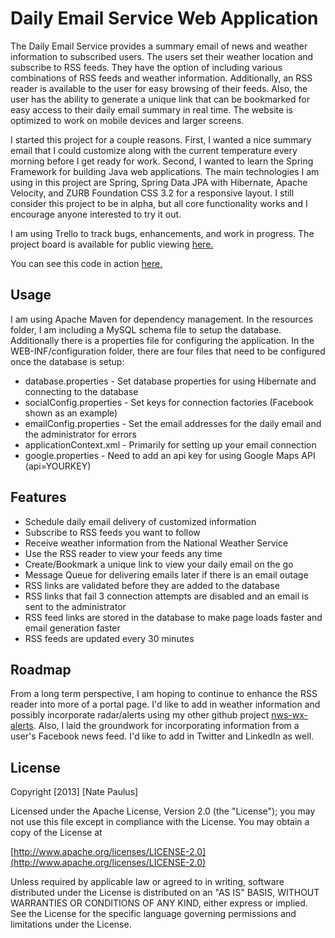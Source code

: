 Daily Email Service Web Application
==================

The Daily Email Service provides a summary email of news and weather information to subscribed users.  The users set their weather location and subscribe to RSS feeds.  They have the option of including various combinations of RSS feeds and weather information.  Additionally, an RSS reader is available to the user for easy browsing of their feeds.  Also, the user has the ability to generate a unique link that can be bookmarked for easy access to their daily email summary in real time.  The website is optimized to work on mobile devices and larger screens.

I started this project for a couple reasons.  First, I wanted a nice summary email that I could customize along with the current temperature every morning before I get ready for work.  Second, I wanted to learn the Spring Framework for building Java web applications.  The main technologies I am using in this project are Spring, Spring Data JPA with Hibernate, Apache Velocity, and ZURB Foundation CSS 3.2 for a responsive layout.  I still consider this project to be in alpha, but all core functionality works and I encourage anyone interested to try it out.

I am using Trello to track bugs, enhancements, and work in progress.  The project board is available for public viewing [here.](https://trello.com/board/daily-email-app/510ddd3589fa1cee62002abd)

You can see this code in action [here.](http://www.vtmnts.com/)

Usage
-----

I am using Apache Maven for dependency management.  In the resources folder, I am including a MySQL schema file to setup the database.  Additionally there is a properties file for configuring the application.  In the WEB-INF/configuration folder, there are four files that need to be configured once the database is setup:

 - database.properties - Set database properties for using Hibernate and connecting to the database
 - socialConfig.properties  - Set keys for connection factories (Facebook shown as an example)
 - emailConfig.properties - Set the email addresses for the daily email and the administrator for errors
 - applicationContext.xml - Primarily for setting up your email connection
 - google.properties - Need to add an api key for using Google Maps API (api=YOURKEY)

Features
------------

- Schedule daily email delivery of customized information
- Subscribe to RSS feeds you want to follow
- Receive weather information from the National Weather Service
- Use the RSS reader to view your feeds any time
- Create/Bookmark a unique link to view your daily email on the go
- Message Queue for delivering emails later if there is an email outage
- RSS links are validated before they are added to the database
- RSS links that fail 3 connection attempts are disabled and an email is sent to the administrator
- RSS feed links are stored in the database to make page loads faster and email generation faster
- RSS feeds are updated every 30 minutes

Roadmap
-------

From a long term perspective, I am hoping to continue to enhance the RSS reader into more of a portal page.  I'd like to add in weather information and possibly incorporate radar/alerts using my other github project [nws-wx-alerts](https://github.com/npaulus/nws-wx-alerts).  Also, I laid the groundwork for incorporating information from a user's Facebook news feed.  I'd like to add in Twitter and LinkedIn as well. 


License
-------

   Copyright [2013] [Nate Paulus]

   Licensed under the Apache License, Version 2.0 (the "License");
   you may not use this file except in compliance with the License.
   You may obtain a copy of the License at

   [http://www.apache.org/licenses/LICENSE-2.0](http://www.apache.org/licenses/LICENSE-2.0)

   Unless required by applicable law or agreed to in writing, software
   distributed under the License is distributed on an "AS IS" BASIS,
   WITHOUT WARRANTIES OR CONDITIONS OF ANY KIND, either express or implied.
   See the License for the specific language governing permissions and
   limitations under the License.